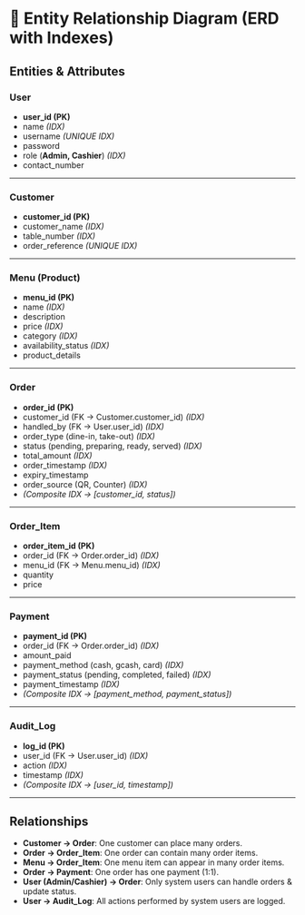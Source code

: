 # 📌 Entity Relationship Diagram (ERD with Indexes)

## Entities & Attributes

### **User**
- **user_id (PK)**
- name *(IDX)*
- username *(UNIQUE IDX)*
- password
- role (**Admin, Cashier**) *(IDX)*
- contact_number  

---

### **Customer**
- **customer_id (PK)**
- customer_name *(IDX)*
- table_number *(IDX)*
- order_reference *(UNIQUE IDX)*  

---

### **Menu (Product)**
- **menu_id (PK)**
- name *(IDX)*
- description
- price *(IDX)*
- category *(IDX)*
- availability_status *(IDX)*
- product_details  

---

### **Order**
- **order_id (PK)**
- customer_id (FK → Customer.customer_id) *(IDX)*
- handled_by (FK → User.user_id) *(IDX)*
- order_type (dine-in, take-out) *(IDX)*
- status (pending, preparing, ready, served) *(IDX)*
- total_amount *(IDX)*
- order_timestamp *(IDX)*
- expiry_timestamp
- order_source (QR, Counter) *(IDX)*
- *(Composite IDX → [customer_id, status])*  

---

### **Order_Item**
- **order_item_id (PK)**
- order_id (FK → Order.order_id) *(IDX)*
- menu_id (FK → Menu.menu_id) *(IDX)*
- quantity
- price  

---

### **Payment**
- **payment_id (PK)**
- order_id (FK → Order.order_id) *(IDX)*
- amount_paid
- payment_method (cash, gcash, card) *(IDX)*
- payment_status (pending, completed, failed) *(IDX)*
- payment_timestamp *(IDX)*
- *(Composite IDX → [payment_method, payment_status])*  

---

### **Audit_Log**
- **log_id (PK)**
- user_id (FK → User.user_id) *(IDX)*
- action *(IDX)*
- timestamp *(IDX)*
- *(Composite IDX → [user_id, timestamp])*  

---

## Relationships
- **Customer → Order**: One customer can place many orders.  
- **Order → Order_Item**: One order can contain many order items.  
- **Menu → Order_Item**: One menu item can appear in many order items.  
- **Order → Payment**: One order has one payment (1:1).  
- **User (Admin/Cashier) → Order**: Only system users can handle orders & update status.  
- **User → Audit_Log**: All actions performed by system users are logged.  

